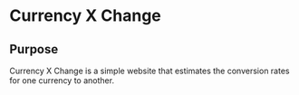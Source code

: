# Currency X Change

## Purpose

Currency X Change is a simple website that estimates the conversion rates for one currency to another.
